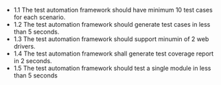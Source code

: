 - 1.1 The test automation framework should have minimum 10 test cases for each scenario.
- 1.2 The test automation framework should generate test cases in less than 5 seconds.
- 1.3 The test automation framework should support minumin of 2 web drivers.
- 1.4 The test automation framework shall generate test coverage report in 2 seconds.
- 1.5 The test automation framework should test a single module in less than 5 seconds
